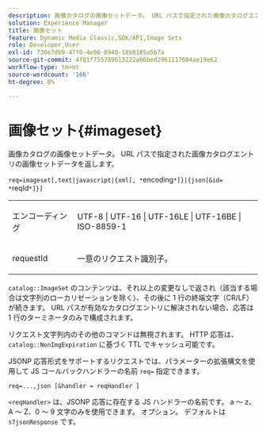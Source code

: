 ```yaml
---
description: 画像カタログの画像セットデータ。 URL パスで指定された画像カタログエントリの画像セットデータを返します。
solution: Experience Manager
title: 画像セット
feature: Dynamic Media Classic,SDK/API,Image Sets
role: Developer,User
exl-id: 730e7db9-47f0-4e96-8948-18b8185a5b7a
source-git-commit: 4f81f755789613222a66bed2961117604ae19e62
workflow-type: tm+mt
source-wordcount: '166'
ht-degree: 0%

---
```


# 画像セット{#imageset}

画像カタログの画像セットデータ。 URL パスで指定された画像カタログエントリの画像セットデータを返します。

`req=imageset[,text|javascript|{xml[, *`encoding`*]}|{json[&id= *`reqId`*]}]`

<table id="simpletable_86FF9E59B11D4C408F0D932D46CC2F8E"> 
 <tr class="strow"> 
  <td class="stentry"> <p><span class="codeph"><span class="varname"> エンコーディング </span></span> </p> </td> 
  <td class="stentry"> <p><span class="codeph"> UTF-8 | UTF-16 | UTF-16LE | UTF-16BE | ISO-8859-1</span> </p></td> 
 </tr> 
 <tr class="strow"> 
  <td class="stentry"> <p><span class="codeph"><span class="varname"> requestId</span></span> </p></td> 
  <td class="stentry"> <p>一意のリクエスト識別子。 </p></td> 
 </tr> 
</table>

`catalog::ImageSet` のコンテンツは、それ以上の変更なしで返され（該当する場合は文字列のローカリゼーションを除く）、その後に 1 行の終端文字（CR/LF）が続きます。 URL パスが有効なカタログエントリに解決されない場合、応答は 1 行のターミネータのみで構成されます。

リクエスト文字列内のその他のコマンドは無視されます。 HTTP 応答は、`catalog::NonImgExpiration` に基づく TTL でキャッシュ可能です。

JSONP 応答形式をサポートするリクエストでは、パラメーターの拡張構文を使用して JS コールバックハンドラーの名前 `req=` 指定できます。

`req=...,json [&handler = reqHandler ]`

`<reqHandler>` は、JSONP 応答に存在する JS ハンドラーの名前です。 a ～ z、A ～ Z、0 ～ 9 文字のみを使用できます。 オプション。 デフォルトは `s7jsonResponse` です。
